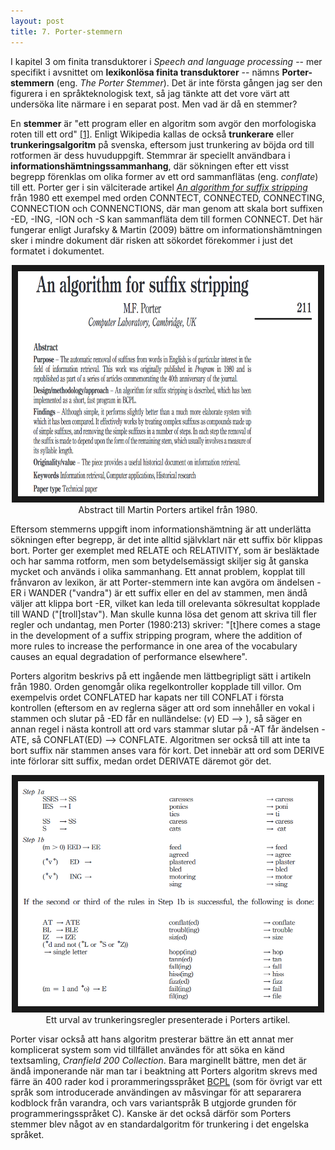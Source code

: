 ```yaml
---
layout: post
title: 7. Porter-stemmern 
---
```


I kapitel 3 om finita transduktorer i *Speech and language processing* -- mer specifikt i avsnittet om **lexikonlösa finita transduktorer** -- nämns **Porter-stemmern** (eng. *The Porter Stemmer*). Det är inte första gången jag ser den figurera i en språkteknologisk text, så jag tänkte att det vore värt att undersöka lite närmare i en separat post. Men vad är då en stemmer? 

En **stemmer** är "ett program eller en algoritm som avgör den morfologiska roten till ett ord" [[1]](https://sv.wikipedia.org/wiki/Stemmer). Enligt Wikipedia kallas de också **trunkerare** eller **trunkeringsalgoritm** på svenska, eftersom just trunkering av böjda ord till rotformen är dess huvuduppgift. Stemmrar är speciellt användbara i **informationshämtningssammanhang**, där sökningen efter ett visst begrepp förenklas om olika former av ett ord sammanflätas (eng. *conflate*) till ett. Porter ger i sin välciterade artikel [*An algorithm for suffix stripping*](https://cl.lingfil.uu.se/~marie/undervisning/textanalys16/porter.pdf) från 1980 ett exempel med orden CONNTECT, CONNECTED, CONNECTING, CONNECTION och CONNENCTIONS, där man genom att skala bort suffixen -ED, -ING, -ION och -S kan sammanfläta dem till formen CONNECT. Det här fungerar enligt Jurafsky & Martin (2009) bättre om informationshämtningen sker i mindre dokument där risken att sökordet förekommer i just det formatet i dokumentet.

<p align="center">
<img src="/images/porter1.PNG" alt="abstract" width="480" height="360" border="10" /> <br>
Abstract till Martin Porters artikel från 1980.</p>

Eftersom stemmerns uppgift inom informationshämtning är att underlätta sökningen efter begrepp, är det inte alltid självklart när ett suffix bör klippas bort. Porter ger exemplet med RELATE och RELATIVITY, som är besläktade och har samma rotform, men som betydelsemässigt skiljer sig åt ganska mycket och används i olika sammanhang. Ett annat problem, kopplat till frånvaron av lexikon, är att Porter-stemmern inte kan avgöra om ändelsen -ER i WANDER ("vandra") är ett suffix eller en del av stammen, men ändå väljer att klippa bort -ER, vilket kan leda till orelevanta sökresultat kopplade till WAND ("[troll]stav"). Man skulle kunna lösa det genom att skriva till fler regler och undantag, men Porter (1980:213) skriver: "[t]here comes a stage in the development of a suffix stripping program, where the addition of more rules to increase the performance in one area of the vocabulary causes an equal degradation of performance elsewhere". 

Porters algoritm beskrivs på ett ingående men lättbegripligt sätt i artikeln från 1980. Orden genomgår olika regelkontroller kopplade till villor. Om exempelvis ordet CONFLATED har kapats ner till CONFLAT i första kontrollen (eftersom en av reglerna säger att ord som innehåller en vokal i stammen och slutar på -ED får en nulländelse: (*v*) ED --> ), så säger en annan regel i nästa kontroll att ord vars stammar slutar på -AT får ändelsen -ATE, så CONFLAT(ED) --> CONFLATE. Algoritmen ser också till att inte ta bort suffix när stammen anses vara för kort. Det innebär att ord som DERIVE inte förlorar sitt suffix, medan ordet DERIVATE däremot gör det. 

<p align="center">
<img src="/images/porter2.PNG" alt="trunkeringsregler" width="480" height="360" border="10" /> <br>
Ett urval av trunkeringsregler presenterade i Porters artikel.</p>

Porter visar också att hans algoritm presterar bättre än ett annat mer komplicerat system som vid tillfället användes för att söka en känd textsamling, *Cranfield 200 Collection*. Bara marginellt bättre, men det är ändå imponerande när man tar i beaktning att Porters algoritm skrevs med färre än 400 rader kod i prorammeringsspråket [BCPL](https://en.wikipedia.org/wiki/BCPL) (som för övrigt var ett språk som introducerade användingen av måsvingar för att separarera kodblock från varandra, och vars variantspråk B utgjorde grunden för programmeringsspråket C). Kanske är det också därför som Porters stemmer blev något av en standardalgoritm för trunkering i det engelska språket.   